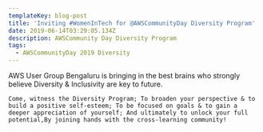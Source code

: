 ```yaml
---
templateKey: blog-post
title: 'Inviting #WomenInTech for @AWSCommunityDay Diversity Program'
date: 2019-06-14T03:29:05.134Z
description: AWSCommunity Day Diversity Program
tags:
  - AWSCommunityDay 2019 Diversity
---
```

AWS User Group Bengaluru is bringing in the best brains who strongly believe Diversity & Inclusivity are key to future.

```
Come, witness the Diversity Program; To broaden your perspective & to build a positive self-esteem; To be focused on goals & to gain a deeper appreciation of yourself; And ultimately to unlock your full potential,By joining hands with the cross-learning community!
```

